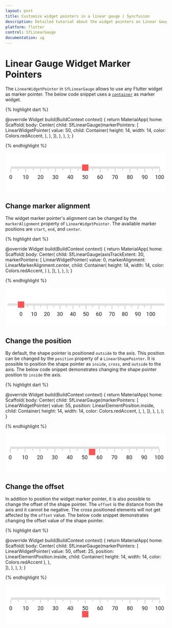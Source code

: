```yaml
---
layout: post
title: Customize widget pointers in a linear gauge | Syncfusion
description: Detailed tutorial about the widget pointers on Linear Gauge Flutter widget | Flutter Linear Gauge widget|
platform: flutter
control: SfLinearGauge
documentation: ug
---
```


# Linear Gauge Widget Marker Pointers

The `LinearWidgetPointer` in `SfLinearGauge` allows to use any Flutter widget as marker pointer. The below code snippet uses a [`container`](https://api.flutter.dev/flutter/widgets/Container-class.html) as marker widget.

{% highlight dart %} 

  @override
  Widget build(BuildContext context) {
    return MaterialApp(
      home: Scaffold(
        body: Center(
          child: SfLinearGauge(markerPointers: [
            LinearWidgetPointer(
              value: 50,
              child: Container(
                height: 14,
                width: 14,
                color: Colors.redAccent,
              ),
            ),
          ]),
        ),
      ),
    );
  }
  
{% endhighlight %}

![Change shape pointer elevation](images/widget-pointer/default_widget_pointer.png)

## Change marker alignment

The widget marker pointer's alignment can be changed by the `markerAlignment` property of `LinearWidgetPointer`. The available marker positions are `start`, `end`, and `center`. 

{% highlight dart %} 

  @override
  Widget build(BuildContext context) {
    return MaterialApp(
      home: Scaffold(
        body: Center(
          child: SfLinearGauge(axisTrackExtent: 30, markerPointers: [
            LinearWidgetPointer(
              value: 0,
              markerAlignment: LinearMarkerAlignment.center,
              child: Container(
                     height: 14,
                     width: 14,
                     color: Colors.redAccent,
                   )
            ),
          ]),
        ),
      ),
    );
  }
  
{% endhighlight %}

![Change shape pointer elevation](images/widget-pointer/widget_alignment.png)

## Change the position

By default, the shape pointer is positioned `outside` to the axis. This position can be changed by the `position` property of a `LinearShapePointer`. It is possible to position the shape pointer as `inside`, `cross`, and `outside` to the axis. The below code snippet demonstrates changing the shape pointer position to `inside` the axis. 

{% highlight dart %} 

  @override
  Widget build(BuildContext context) {
    return MaterialApp(
      home: Scaffold(
        body: Center(
          child: SfLinearGauge(markerPointers: [
            LinearWidgetPointer(
              value: 55,
              position: LinearElementPosition.inside,
              child: Container(
                height: 14,
                width: 14,
                color: Colors.redAccent,
              ),
            ),
          ]),
        ),
      ),
    );
  }
  
{% endhighlight %}

![Change shape pointer elevation](images/widget-pointer/widget_pointer_position.png)

## Change the offset

In addition to position the widget marker pointer, it is also possible to change the offset of the shape pointer. The `offset` is the distance from the axis and it cannot be negative. The cross positioned elements will not get affected by the `offset` value. The below code snippet demonstrates changing the offset value of the shape pointer. 

{% highlight dart %} 

  @override
  Widget build(BuildContext context) {
    return MaterialApp(
      home: Scaffold(
        body: Center(
          child: SfLinearGauge(markerPointers: [
            LinearWidgetPointer(
              value: 50,
              offset: 25,
              position: LinearElementPosition.inside,
              child: Container(
                height: 14,
                width: 14,
                color: Colors.redAccent
              ),
            ),  
          ]),
        ),
      ),
    );
  }
  
{% endhighlight %}

![Customize linear gauge bar pointer offset](images/widget-pointer/widget_pointer_offset.png)